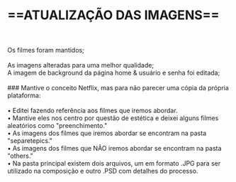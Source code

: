 # ==ATUALIZAÇÃO DAS IMAGENS==
<br>
<br>
Os filmes foram mantidos;
<br>
<br>
As imagens alteradas para uma melhor qualidade;
<br>
A imagem de background da página home & usuário e senha foi editada; 
<br>
<br>
### Mantive o conceito Netflix, mas para não parecer uma cópia da própria plataforma:
<br>
<br>
• Editei fazendo referência aos filmes que iremos abordar.
<br> 
• Mantive eles nos centro por questão de estética e deixei alguns filmes aleatórios como "preenchimento." 
<br>
• As imagens dos filmes que iremos abordar se encontram na pasta "separetepics."
<br>
• As imagens dos filmes que NÃO iremos abordar se encontram na pasta "others."
<br>
• Na pasta principal existem dois arquivos, um em formato .JPG para ser utilizado na composição e outro .PSD com detalhes do processo.
